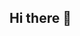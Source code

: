 ## Hi there 👋

<!--
**hubertGorzkowski/hubertGorzkowski** is a ✨ _special_ ✨ repository because its `README.md` (this file) appears on your GitHub profile.

Hello! I am Hubert Gorzkowski!
I'm learning front-end. 
I know HTML, CSS, SASS, BEM, JavaScript, AJAX, Node,
I am currently learning React.
E-mail: h-gorzkowski1@wp.pl

-->

